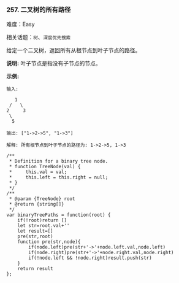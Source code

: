 ### 257. 二叉树的所有路径

难度：Easy

相关话题：`树`、`深度优先搜索`

给定一个二叉树，返回所有从根节点到叶子节点的路径。



**说明:** 叶子节点是指没有子节点的节点。



**示例:** 



```
输入:

   1
 /   \
2     3
 \
  5

输出: ["1->2->5", "1->3"]

解释: 所有根节点到叶子节点的路径为: 1->2->5, 1->3
```

```
/**
 * Definition for a binary tree node.
 * function TreeNode(val) {
 *     this.val = val;
 *     this.left = this.right = null;
 * }
 */
/**
 * @param {TreeNode} root
 * @return {string[]}
 */
var binaryTreePaths = function(root) {
    if(!root)return []
    let str=root.val+''
    let result=[]
    pre(str,root)
    function pre(str,node){
        if(node.left)pre(str+'->'+node.left.val,node.left)
        if(node.right)pre(str+'->'+node.right.val,node.right)
        if(!node.left && !node.right)result.push(str)
    }
    return result
};
```

